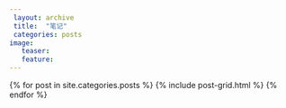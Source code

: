 ```yaml
---
 layout: archive
 title:  "笔记"
 categories: posts
image:
   teaser:
   feature:
---
```


<div class="tiles">
{% for post in site.categories.posts %}
	{% include post-grid.html %}
{% endfor %}
</div><!-- /.tiles 把所有categories 有 posts 的列出来---->